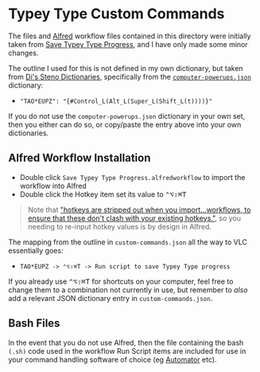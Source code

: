 # Typey Type Custom Commands

The files and [Alfred][] workflow files contained in this directory were
initially taken from [Save Typey Type Progress][], and I have only made some
minor changes.

The outline I used for this is not defined in my own dictionary, but taken from
[Di's Steno Dictionaries][], specifically from the [`computer-powerups.json`][]
dictionary:

- `"TAO*EUPZ": "{#Control_L(Alt_L(Super_L(Shift_L(t))))}"`

If you do not use the `computer-powerups.json` dictionary in your own set, then
you either can do so, or copy/paste the entry above into your own dictionaries.

## Alfred Workflow Installation

- Double click `Save Typey Type Progress.alfredworkflow` to import the workflow
  into Alfred
- Double click the Hotkey item set its value to
  <kbd>⌃</kbd><kbd>⌥</kbd><kbd>⇧</kbd><kbd>⌘</kbd><kbd>T</kbd>

> Note that ["hotkeys are stripped out when you import...workflows, to ensure
> that these don't clash with your existing hotkeys."][Importing Workflows],
> so you needing to re-input hotkey values is by design in Alfred.

The mapping from the outline in `custom-commands.json` all the way to VLC
essentially goes:

- `TAO*EUPZ -> ⌃⌥⇧⌘T -> Run script to save Typey Type progress`

If you already use <kbd>⌃</kbd><kbd>⌥</kbd><kbd>⇧</kbd><kbd>⌘</kbd><kbd>T</kbd>
for shortcuts on your computer, feel free to change them to a combination not
currently in use, but remember to _also_ add a relevant JSON dictionary entry in
`custom-commands.json`.

## Bash Files

In the event that you do not use Alfred, then the file containing the
bash `(.sh)` code used in the workflow Run Script items are included for use
in your command handling software of choice (eg [Automator][] etc).

[Alfred]: https://www.alfredapp.com/
[Automator]: https://support.apple.com/en-au/guide/automator/welcome/mac
[bash]: https://en.wikipedia.org/wiki/Bash_(Unix_shell)
[`computer-powerups.json`]: https://github.com/didoesdigital/steno-dictionaries/blob/master/dictionaries/computer-powerups.json
[Di's Steno Dictionaries]: https://github.com/didoesdigital/steno-dictionaries
[Importing Workflows]: https://www.alfredapp.com/blog/tips-and-tricks/tutorial-importing-and-setting-up-alfred-workflows/
[Save Typey Type Progress]: https://github.com/didoesdigital/save-typey-type-for-stenographers-progress
